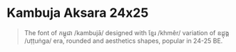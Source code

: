 # Kambuja Aksara 24x25

> The font of កម្ពុជា /kambujā/ designed with ខ្មែរ /khmêr/ variation of ឧដ្ដុង្គ /uṭṭuṅga/ era, rounded and aesthetics shapes, popular in 24-25 BE.